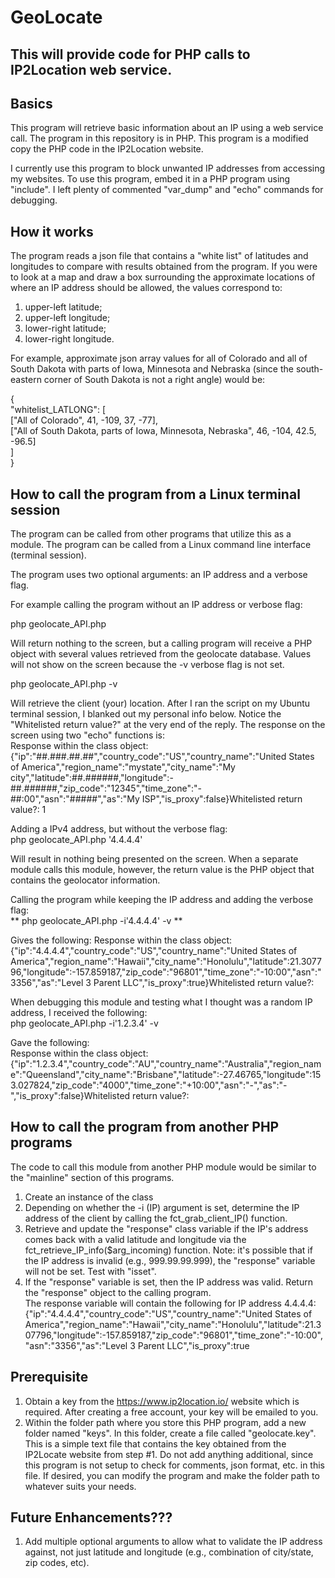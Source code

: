 # GeoLocate

## This will provide code for PHP calls to IP2Location web service.


## Basics
This program will retrieve basic information about an IP using a web service call. The program in this repository is in PHP. This program is a modified copy the PHP code in the IP2Location website.  

I currently use this program to block unwanted IP addresses from accessing my websites. To use this program, embed it in a PHP program using "include".
I left plenty of commented "var_dump" and "echo" commands for debugging.


## How it works
The program reads a json file that contains a "white list" of latitudes and longitudes to compare with results obtained from the program. If you were to look at a map and draw a box surrounding the approximate locations of where an IP address should be allowed, the values correspond to:
1. upper-left latitude;
2. upper-left longitude;
3. lower-right latitude;
4. lower-right longitude.

For example, approximate json array values for all of Colorado and all of South Dakota with parts of Iowa, Minnesota and Nebraska (since the south-eastern corner of South Dakota is not a right angle) would be:

{  
	"whitelist_LATLONG": [  
		["All of Colorado", 41, -109, 37, -77],  
		["All of South Dakota, parts of Iowa, Minnesota, Nebraska", 46, -104, 42.5, -96.5]  
	]  
}  


## How to call the program from a Linux terminal session
The program can be called from other programs that utilize this as a module. The program can be called from a Linux command line interface (terminal session).

The program uses two optional arguments: an IP address and a verbose flag.

For example calling the program without an IP address or verbose flag:

php geolocate_API.php

Will return nothing to the screen, but a calling program will receive a PHP object with several values retrieved from the geolocate database. Values will not show on the screen because the -v verbose flag is not set.


php geolocate_API.php -v

Will retrieve the client (your) location. After I ran the script on my Ubuntu terminal session, I blanked out my personal info below. Notice the "Whitelisted return value?" at the very end of the reply. The response on the screen using two "echo" functions is:  
Response within the class object: {"ip":"##.###.##.##","country_code":"US","country_name":"United States of America","region_name":"mystate","city_name":"My city","latitude":##.######,"longitude":-##.######,"zip_code":"12345","time_zone":"-##:00","asn":"#####","as":"My ISP","is_proxy":false}Whitelisted return value?: 1  

Adding a IPv4 address, but without the verbose flag:  
php geolocate_API.php '4.4.4.4'

Will result in nothing being presented on the screen. When a separate module calls this module, however, the return value is the PHP object that contains the geolocator information.


Calling the program while keeping the IP address and adding the verbose flag:  
** php geolocate_API.php -i'4.4.4.4' -v **

Gives the following:
Response within the class object:   {"ip":"4.4.4.4","country_code":"US","country_name":"United States of America","region_name":"Hawaii","city_name":"Honolulu","latitude":21.307796,"longitude":-157.859187,"zip_code":"96801","time_zone":"-10:00","asn":"3356","as":"Level 3 Parent LLC","is_proxy":true}Whitelisted return value?:


When debugging this module and testing what I thought was a random IP address, I received the following:  
php geolocate_API.php -i'1.2.3.4' -v

Gave the following:  
Response within the class object: {"ip":"1.2.3.4","country_code":"AU","country_name":"Australia","region_name":"Queensland","city_name":"Brisbane","latitude":-27.46765,"longitude":153.027824,"zip_code":"4000","time_zone":"+10:00","asn":"-","as":"-","is_proxy":false}Whitelisted return value?:


## How to call the program from another PHP programs
The code to call this module from another PHP module would be similar to the "mainline" section of this programs.

1. Create an instance of the class
2. Depending on whether the -i (IP) argument is set, determine the IP address of the client by calling the fct_grab_client_IP() function.
3. Retrieve and update the "response" class variable if the IP's address comes back with a valid latitude and longitude via the fct_retrieve_IP_info($arg_incoming) function.
	Note: it's possible that if the IP address is invalid (e.g., 999.99.99.999), the "response" variable will not be set. Test with "isset".
4. If the "response" variable is set, then the IP address was valid. Return the "response" object to the calling program.  
	The response variable will contain the following for IP address 4.4.4.4:
	{"ip":"4.4.4.4","country_code":"US","country_name":"United States of America","region_name":"Hawaii","city_name":"Honolulu","latitude":21.307796,"longitude":-157.859187,"zip_code":"96801","time_zone":"-10:00","asn":"3356","as":"Level 3 Parent LLC","is_proxy":true


## Prerequisite
1. Obtain a key from the https://www.ip2location.io/ website which is required. After creating a free account, your key will be emailed to you.
2. Within the folder path where you store this PHP program, add a new folder named "keys". In this folder, create a file called "geolocate.key". This is a simple text file that contains the key obtained from the IP2Locate website from step #1. Do not add anything additional, since this program is not setup to check for comments, json format, etc. in this file. If desired, you can modify the program and make the folder path to whatever suits your needs.


## Future Enhancements???
1. Add multiple optional arguments to allow what to validate the IP address against, not just latitude and longitude (e.g., combination of city/state, zip codes, etc).
